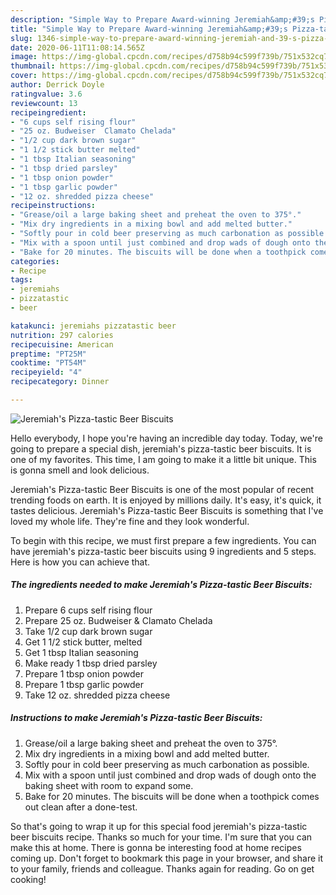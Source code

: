 ```yaml
---
description: "Simple Way to Prepare Award-winning Jeremiah&amp;#39;s Pizza-tastic Beer Biscuits"
title: "Simple Way to Prepare Award-winning Jeremiah&amp;#39;s Pizza-tastic Beer Biscuits"
slug: 1346-simple-way-to-prepare-award-winning-jeremiah-and-39-s-pizza-tastic-beer-biscuits
date: 2020-06-11T11:08:14.565Z
image: https://img-global.cpcdn.com/recipes/d758b94c599f739b/751x532cq70/jeremiahs-pizza-tastic-beer-biscuits-recipe-main-photo.jpg
thumbnail: https://img-global.cpcdn.com/recipes/d758b94c599f739b/751x532cq70/jeremiahs-pizza-tastic-beer-biscuits-recipe-main-photo.jpg
cover: https://img-global.cpcdn.com/recipes/d758b94c599f739b/751x532cq70/jeremiahs-pizza-tastic-beer-biscuits-recipe-main-photo.jpg
author: Derrick Doyle
ratingvalue: 3.6
reviewcount: 13
recipeingredient:
- "6 cups self rising flour"
- "25 oz. Budweiser  Clamato Chelada"
- "1/2 cup dark brown sugar"
- "1 1/2 stick butter melted"
- "1 tbsp Italian seasoning"
- "1 tbsp dried parsley"
- "1 tbsp onion powder"
- "1 tbsp garlic powder"
- "12 oz. shredded pizza cheese"
recipeinstructions:
- "Grease/oil a large baking sheet and preheat the oven to 375°."
- "Mix dry ingredients in a mixing bowl and add melted butter."
- "Softly pour in cold beer preserving as much carbonation as possible."
- "Mix with a spoon until just combined and drop wads of dough onto the baking sheet with room to expand some."
- "Bake for 20 minutes. The biscuits will be done when a toothpick comes out clean after a done-test."
categories:
- Recipe
tags:
- jeremiahs
- pizzatastic
- beer

katakunci: jeremiahs pizzatastic beer 
nutrition: 297 calories
recipecuisine: American
preptime: "PT25M"
cooktime: "PT54M"
recipeyield: "4"
recipecategory: Dinner

---
```



![Jeremiah&#39;s Pizza-tastic Beer Biscuits](https://img-global.cpcdn.com/recipes/d758b94c599f739b/751x532cq70/jeremiahs-pizza-tastic-beer-biscuits-recipe-main-photo.jpg)

Hello everybody, I hope you're having an incredible day today. Today, we're going to prepare a special dish, jeremiah&#39;s pizza-tastic beer biscuits. It is one of my favorites. This time, I am going to make it a little bit unique. This is gonna smell and look delicious.

Jeremiah&#39;s Pizza-tastic Beer Biscuits is one of the most popular of recent trending foods on earth. It is enjoyed by millions daily. It's easy, it's quick, it tastes delicious. Jeremiah&#39;s Pizza-tastic Beer Biscuits is something that I've loved my whole life. They're fine and they look wonderful.




To begin with this recipe, we must first prepare a few ingredients. You can have jeremiah&#39;s pizza-tastic beer biscuits using 9 ingredients and 5 steps. Here is how you can achieve that.

<!--inarticleads1-->

##### The ingredients needed to make Jeremiah&#39;s Pizza-tastic Beer Biscuits:

1. Prepare 6 cups self rising flour
1. Prepare 25 oz. Budweiser &amp; Clamato Chelada
1. Take 1/2 cup dark brown sugar
1. Get 1 1/2 stick butter, melted
1. Get 1 tbsp Italian seasoning
1. Make ready 1 tbsp dried parsley
1. Prepare 1 tbsp onion powder
1. Prepare 1 tbsp garlic powder
1. Take 12 oz. shredded pizza cheese




<!--inarticleads2-->

##### Instructions to make Jeremiah&#39;s Pizza-tastic Beer Biscuits:

1. Grease/oil a large baking sheet and preheat the oven to 375°.
1. Mix dry ingredients in a mixing bowl and add melted butter.
1. Softly pour in cold beer preserving as much carbonation as possible.
1. Mix with a spoon until just combined and drop wads of dough onto the baking sheet with room to expand some.
1. Bake for 20 minutes. The biscuits will be done when a toothpick comes out clean after a done-test.




So that's going to wrap it up for this special food jeremiah&#39;s pizza-tastic beer biscuits recipe. Thanks so much for your time. I'm sure that you can make this at home. There is gonna be interesting food at home recipes coming up. Don't forget to bookmark this page in your browser, and share it to your family, friends and colleague. Thanks again for reading. Go on get cooking!
